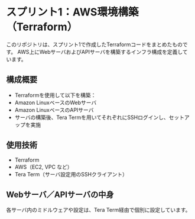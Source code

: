 # スプリント1：AWS環境構築（Terraform）

このリポジトリは、スプリント1で作成したTerraformコードをまとめたものです。
AWS上にWebサーバおよびAPIサーバを構築するインフラ構成を定義しています。

## 構成概要

- Terraformを使用して以下を構築：
- Amazon LinuxベースのWebサーバ
- Amazon LinuxベースのAPIサーバ
- サーバの構築後、Tera Termを用いてそれぞれにSSHログインし、セットアップを実施

## 使用技術

- Terraform
- AWS（EC2, VPC など）
- Tera Term（サーバ設定用のSSHクライアント）

## Webサーバ／APIサーバの中身

各サーバ内のミドルウェアや設定は、Tera Term経由で個別に設定しています。
